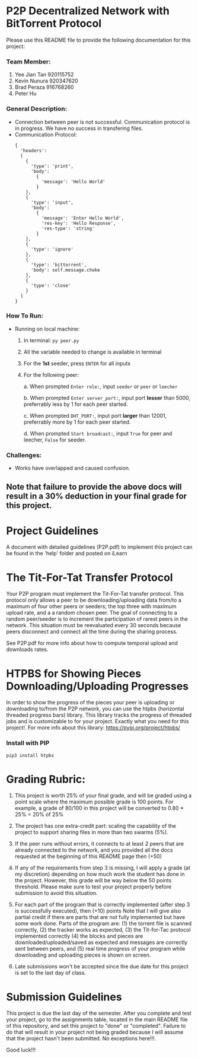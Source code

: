 # P2P Decentralized Network with BitTorrent Protocol

Please use this README file to provide the following documentation for this project:

### Team Member:
1. Yee Jian Tan 920115752
2. Kevin Nunura 920347620
3. Brad Peraza 916768260
4. Peter Hu 

### General Description:
* Connection between peer is not successful. Communication protocol is in progress. We have no success in transfering files.
* Communication Protocol:
  ```
  {
    'headers': 
    [
      {
        'type': 'print',
        'body': 
          {
            'message': 'Hello World'
          }
      },
      {
        'type': 'input',
        'body': 
          {
            'message': 'Enter Hello World',
            'res-key': 'Hello Response',
            'res-type': 'string'
          }
      },
      {
        'type': 'ignore'
      },
      {
        'type': 'bittorrent',
        'body': self.message.choke
      },
      {
        'type': 'close'
      }
    ]
  }
  ```
### How To Run:
* Running on local machine:

  1. In terminal: `py peer.py`
  2. All the variable needed to change is available in terminal
  3. For the **1st** seeder, press `ENTER` for all inputs
  4. For the following peer:

      a. When prompted `Enter role:`, input `seeder` or `peer` or `leecher`

      b. When prompted `Enter server_port:`, input port **lesser** than 5000, preferrably less by 1 for each peer started.

      c. When prompted `DHT_PORT:`, input port **larger** than 12001, preferrably more by 1 for each peer started.

      d. When prompted `Start broadcast:`, input `True` for peer and leecher, `False` for seeder.
### Challenges:
* Works have overlapped and caused confusion.


## Note that failure to provide the above docs will result in a 30% deduction in your final grade for this project. 

# Project Guidelines 

A document with detailed guidelines (P2P.pdf) to implement this project can be found in the 'help' folder and posted on iLearn

# The Tit-For-Tat Transfer Protocol

Your P2P program must implement the Tit-For-Tat transfer protocol. This protocol only allows a peer to be downloading/uploading
data from/to a maximum of four other peers or seeders; the top three with maximum upload rate, and a a random chosen peer. 
The goal of connecting to a random peer/seeder is to increment the participation of rarest peers in the network. This situation
must be reevaluated every 30 seconds because peers disconnect and connect all the time during the sharing process. 

See P2P.pdf for more info about how to compute temporal upload and downloads rates. 

# HTPBS for Showing Pieces Downloading/Uploading Progresses 

In order to show the progress of the pieces your peer is uploading or downloading to/from the P2P network, you can use the htpbs (horizontal threaded progress bars) library. This library tracks the progress of threaded jobs and is customizable to for your project. Exactly what you need for this project!. For more info about this library: https://pypi.org/project/htpbs/

### Install with PIP

```python 
pip3 install htpbs
```

# Grading Rubric: 

1. This project is worth 25% of your final grade, and will be graded using a point scale where the 
maximum possible grade is 100 points. For example, a grade of 80/100 in this project will be converted to 
0.80 * 25% = 20% of 25%

2. The project has one extra-credit part: scaling the capability of the project to support sharing files in 
more than two swarms (5%). 

3. If the peer runs without errors, it connects to at least 2 peers that are already connected to the 
network, and you provided all the docs requested at the beginning of this README page then (+50)

4. If any of the requirements from step 3 is missing, I will apply a grade (at my discretion) depending on how much 
work the student has done in the project. However, this grade will be way below the 50 points threshold. 
Please make sure to test your project properly before submission to avoid this situation. 

5. For each part of the program that is correctly implemented (after step 3 is successfully executed), then (+10) points
Note that I will give also partial credit if there are parts that are not fully implemented but have some work done. 
Parts of the program are: (1) the torrent file is scanned correctly, (2) the tracker works as expected, (3) the 
Tit-for-Tac protocol implemented correctly (4) the blocks
and pieces are downloaded/uploaded/saved as expected and messages are correctly sent between peers, and
(5) real time progress of your program while downloading and uploading pieces is shown on screen. 

7. Late submissions won't be accepted since the due date for this project is set to the last day of class.

# Submission Guidelines 

This project is due the last day of the semester. After you complete and test your project, go to the assignments table, 
located in the main README file of this repository, and set this project to "done" or "completed". 
Failure to do that will result in your project not being graded because I will assume that the project 
hasn't been submitted. No exceptions here!!!. 

Good luck!!!
  

 


    


